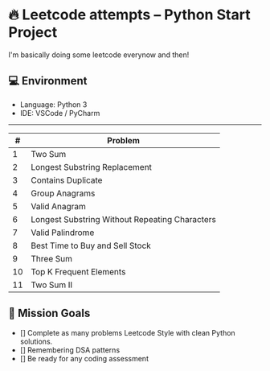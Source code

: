 # 🔥 Leetcode attempts – Python  Start Project

I'm basically doing some leetcode everynow and then!

## 💻 Environment

- Language: Python 3
- IDE: VSCode / PyCharm

---

| #  | Problem                                        |
| -- | ---------------------------------------------- |
| 1  | Two Sum                                        |
| 2  | Longest Substring Replacement                  |
| 3  | Contains Duplicate                             |
| 4  | Group Anagrams                                 |
| 5  | Valid Anagram                                  |
| 6  | Longest Substring Without Repeating Characters |
| 7  | Valid Palindrome                               |
| 8  | Best Time to Buy and Sell Stock                |
| 9  | Three Sum                                      |
| 10 | Top K Frequent Elements                        |
| 11 | Two Sum II                                     |


## 🚀 Mission Goals

- [] Complete as many problems Leetcode Style with clean Python solutions.
- [] Remembering DSA patterns
- [] Be ready for any coding assessment
